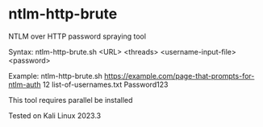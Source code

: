 # ntlm-http-brute
NTLM over HTTP password spraying tool

Syntax:
ntlm-http-brute.sh \<URL> \<threads> \<username-input-file> \<password>

Example:
ntlm-http-brute.sh https://example.com/page-that-prompts-for-ntlm-auth 12 list-of-usernames.txt Password123

This tool requires parallel be installed

Tested on Kali Linux 2023.3
